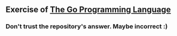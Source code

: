 ## Exercise of [The Go Programming Language](http://www.gopl.io/)
### Don't trust the repository's answer. Maybe incorrect :)
